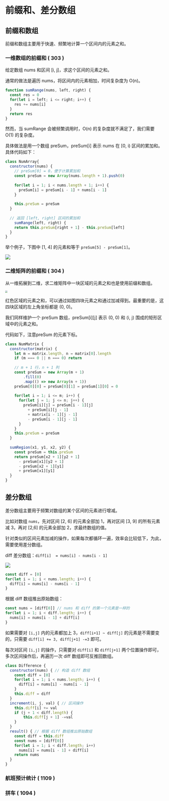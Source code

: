 # 前缀和、差分数组

## 前缀和数组

前缀和数组主要用于快速、频繁地计算一个区间内的元素之和。

### 一维数组的前缀和 ( 303 )

给定数组 nums 和区间 [i, j]，求这个区间的元素之和。

通常的做法是遍历 nums，将区间内的元素相加，时间复杂度为 O(n)。

```javascript
function sumRange(nums, left, right) {
  const res = 0
  for(let i = left; i <= right; i++) {
    res += nums[i]
  }
  return res
}
```

然而，当 sumRange 会被频繁调用时，O(n) 的复杂度就不满足了，我们需要 O(1) 的复杂度。

具体做法是用一个数组 preSum，preSum[i] 表示 nums 在 [0, i) 区间的累加和。具体代码如下：

```javascript
class NumArray{
  constructor(nums) {
    // preSum[0] = 0，便于计算累加和
    const preSum = new Array(nums.length + 1).push(0)
    
    for(let i = 1; i < nums.length + 1; i++) {
      preSum[i] = preSum[i - 1] + nums[i - 1]
    }
    
    this.preSum = preSum
  }
  
  // 返回 [left, right] 区间的累加和
	sumRange(left, right) {
    return this.preSum[right + 1] - this.preSum[left]
  }
}
```

举个例子，下图中 [1, 4] 的元素和等于 `preSum[5] - preSum[1]`。

<img class="img-mid" src="https://tva1.sinaimg.cn/large/e6c9d24egy1h5hpwi5aakj20ca039q2x.jpg" />

### 二维矩阵的前缀和 ( 304 )

从一维拓展到二维，求二维矩阵中一块区域的元素之和也是使用前缀和数组。

<img class="img-mid" src="https://tva1.sinaimg.cn/large/e6c9d24egy1h5i55xhxtzj20zk0k0gmg.jpg" style="zoom: 45%;" />

红色区域的元素之和，可以通过如图四块元素之和通过加减得到。最重要的是，这四块区域的左上角坐标都是 (0, 0)。

我们同样维护一个 preSum 数组，preSum[i][j] 表示 (0, 0) 和 (i, j) 围成的矩形区域中的元素之和。

代码如下，注意preSum 的元素下标。

```javascript
class NumMatrix {
  constructor(matrix) {
    let m = matrix.length, n = matrix[0].length
    if (m === 0 || n === 0) return
    
    // m + 1 行，n + 1 列
    const preSum = new Array(m + 1)
    	.fill(0)
    	.map(() => new Array(n + 1))
    preSum[0][0] = preSum[0][1] = preSum[1][0] = 0
    
    for(let i = 1; i <= m; i++) {
      for(let j = 1; j <= n; j++) {
        preSum[i][j] = preSum[i - 1][j]
          + preSum[i][j - 1]
          + matrix[i - 1][j - 1]
          - preSum[i - 1][j - 1]
      }
    }
    this.preSum = preSum
  }
  
  sumRegion(x1, y1, x2, y2) {
    const preSum = this.preSum
    return preSum[x2 + 1][y2 + 1]
      - preSum[x1][y2 + 1]
      - preSum[x2 + 1][y1]
      + preSum[x1][y1]
  }
}
```

## 差分数组

差分数组主要用于频繁对数组的某个区间的元素进行增减。

比如对数组 `nums`，先对区间 [2, 6] 的元素全部加 1，再对区间 [3, 9] 的所有元素减 3，再对 [2,6] 的元素全部加 2，求最终数组的值。

针对类似的区间元素加减的操作，如果每次都循环一遍，效率会比较低下，为此，需要使用差分数组。

diff 差分数组：`diff[i]  = nums[i] - nums[i - 1]`

<img class="img-mid" src="https://tva1.sinaimg.cn/large/e6c9d24egy1h5ic7wgv5tj209r039q2v.jpg" />

```javascript
const diff = [0]
for(let i = 1; i < nums.length; i++) {
  diff[i] = nums[i] - nums[i - 1]
}
```

根据 diff 数组推出原始数组：

```javascript
const nums = [diff[0]] // nums 和 diff 的第一个元素是一样的
for(let i = 1; i < diff.length; i++) {
  nums[i] = nums[i - 1] + diff[i]
}
```

如果需要对 `[i,j]` 内的元素都加上 3，`diff[i+1] ~ diff[j]` 的元素是不需要变的，只需要 `diff[i] += 3, diff[j+1] -=3` 即可。

每次对区间 `[i,j]` 的操作，只需要对 `diff[i]` 和 `diff[j+1]` 两个位置操作即可，多次区间操作后，再遍历一次 diff 数组即可反推回数组。

```javascript
class Difference {
  constructor(nums) { // 构造 diff 数组
    const diff = [0]
    for(let i = 1; i < nums.length; i++) {
      diff[i] = nums[i] - nums[i - 1]
    }
    this.diff = diff
  }
  increment(i, j, val) { // 区间操作
    this.diff[i] += val
    if (j + 1 < diff.length) {
    	this.diff[j + 1] -=val 
    }
  }
  result() { // 根据 diff 数组推出原始数组
    const diff = this.diff
    const nums = [diff[0]]
    for(let i = 1; i < diff.length; i++)
      nums[i] = nums[i - 1] + diff[i]
    return nums
  }
}
```

### 航班预计统计 ( 1109 )

### 拼车 ( 1094 )